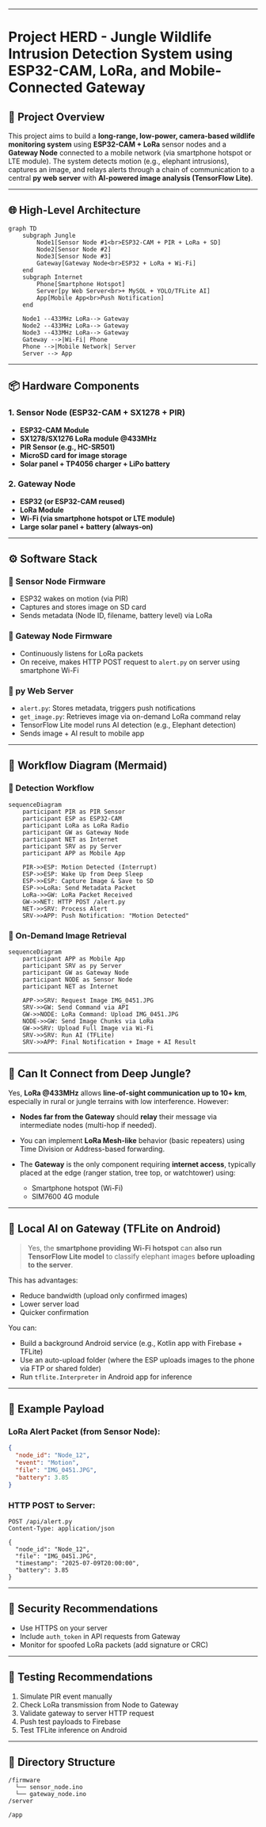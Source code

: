 

---

#  Project HERD - Jungle Wildlife Intrusion Detection System using ESP32-CAM, LoRa, and Mobile-Connected Gateway

## 📌 Project Overview

This project aims to build a **long-range, low-power, camera-based wildlife monitoring system** using **ESP32-CAM + LoRa** sensor nodes and a **Gateway Node** connected to a mobile network (via smartphone hotspot or LTE module). The system detects motion (e.g., elephant intrusions), captures an image, and relays alerts through a chain of communication to a central **py web server** with **AI-powered image analysis (TensorFlow Lite)**.

---

## 🌐 High-Level Architecture

```mermaid
graph TD
    subgraph Jungle
        Node1[Sensor Node #1<br>ESP32-CAM + PIR + LoRa + SD]
        Node2[Sensor Node #2]
        Node3[Sensor Node #3]
        Gateway[Gateway Node<br>ESP32 + LoRa + Wi-Fi]
    end
    subgraph Internet
        Phone[Smartphone Hotspot]
        Server[py Web Server<br>+ MySQL + YOLO/TFLite AI]
        App[Mobile App<br>Push Notification]
    end

    Node1 --433MHz LoRa--> Gateway
    Node2 --433MHz LoRa--> Gateway
    Node3 --433MHz LoRa--> Gateway
    Gateway -->|Wi-Fi| Phone
    Phone -->|Mobile Network| Server
    Server --> App
```

---

## 📦 Hardware Components

### 1. Sensor Node (ESP32-CAM + SX1278 + PIR)

* **ESP32-CAM Module**
* **SX1278/SX1276 LoRa module @433MHz**
* **PIR Sensor (e.g., HC-SR501)**
* **MicroSD card for image storage**
* **Solar panel + TP4056 charger + LiPo battery**

### 2. Gateway Node

* **ESP32 (or ESP32-CAM reused)**
* **LoRa Module**
* **Wi-Fi (via smartphone hotspot or LTE module)**
* **Large solar panel + battery (always-on)**

---

## ⚙️ Software Stack

### 📍 Sensor Node Firmware

* ESP32 wakes on motion (via PIR)
* Captures and stores image on SD card
* Sends metadata (Node ID, filename, battery level) via LoRa

### 📍 Gateway Node Firmware

* Continuously listens for LoRa packets
* On receive, makes HTTP POST request to `alert.py` on server using smartphone Wi-Fi

### 📍 py Web Server

* `alert.py`: Stores metadata, triggers push notifications
* `get_image.py`: Retrieves image via on-demand LoRa command relay
* TensorFlow Lite model runs AI detection (e.g., Elephant detection)
* Sends image + AI result to mobile app

---

## 🔁 Workflow Diagram (Mermaid)

### 🌿 Detection Workflow

```mermaid
sequenceDiagram
    participant PIR as PIR Sensor
    participant ESP as ESP32-CAM
    participant LoRa as LoRa Radio
    participant GW as Gateway Node
    participant NET as Internet
    participant SRV as py Server
    participant APP as Mobile App

    PIR->>ESP: Motion Detected (Interrupt)
    ESP->>ESP: Wake Up from Deep Sleep
    ESP->>ESP: Capture Image & Save to SD
    ESP->>LoRa: Send Metadata Packet
    LoRa->>GW: LoRa Packet Received
    GW->>NET: HTTP POST /alert.py
    NET->>SRV: Process Alert
    SRV->>APP: Push Notification: "Motion Detected"
```

### 📸 On-Demand Image Retrieval

```mermaid
sequenceDiagram
    participant APP as Mobile App
    participant SRV as py Server
    participant GW as Gateway Node
    participant NODE as Sensor Node
    participant NET as Internet

    APP->>SRV: Request Image IMG_0451.JPG
    SRV->>GW: Send Command via API
    GW->>NODE: LoRa Command: Upload IMG_0451.JPG
    NODE->>GW: Send Image Chunks via LoRa
    GW->>SRV: Upload Full Image via Wi-Fi
    SRV->>SRV: Run AI (TFLite)
    SRV->>APP: Final Notification + Image + AI Result
```

---

## 🔌 Can It Connect from Deep Jungle?

Yes, **LoRa @433MHz** allows **line-of-sight communication up to 10+ km**, especially in rural or jungle terrains with low interference. However:

* **Nodes far from the Gateway** should **relay** their message via intermediate nodes (multi-hop if needed).
* You can implement **LoRa Mesh-like** behavior (basic repeaters) using Time Division or Address-based forwarding.
* The **Gateway** is the only component requiring **internet access**, typically placed at the edge (ranger station, tree top, or watchtower) using:

  * Smartphone hotspot (Wi-Fi)
  * SIM7600 4G module

---

## 🧠 Local AI on Gateway (TFLite on Android)

> Yes, the **smartphone providing Wi-Fi hotspot** can **also run TensorFlow Lite model** to classify elephant images **before uploading to the server**.

This has advantages:

* Reduce bandwidth (upload only confirmed images)
* Lower server load
* Quicker confirmation

You can:

* Build a background Android service (e.g., Kotlin app with Firebase + TFLite)
* Use an auto-upload folder (where the ESP uploads images to the phone via FTP or shared folder)
* Run `tflite.Interpreter` in Android app for inference

---

## 🔧 Example Payload

### LoRa Alert Packet (from Sensor Node):

```json
{
  "node_id": "Node_12",
  "event": "Motion",
  "file": "IMG_0451.JPG",
  "battery": 3.85
}
```

### HTTP POST to Server:

```http
POST /api/alert.py
Content-Type: application/json

{
  "node_id": "Node_12",
  "file": "IMG_0451.JPG",
  "timestamp": "2025-07-09T20:00:00",
  "battery": 3.85
}
```

---

## 🔐 Security Recommendations

* Use HTTPS on your server
* Include `auth_token` in API requests from Gateway
* Monitor for spoofed LoRa packets (add signature or CRC)

---

## 🧪 Testing Recommendations

1. Simulate PIR event manually
2. Check LoRa transmission from Node to Gateway
3. Validate gateway to server HTTP request
4. Push test payloads to Firebase
5. Test TFLite inference on Android

---

## 📁 Directory Structure

```
/firmware
  └── sensor_node.ino
  └── gateway_node.ino
/server

/app
